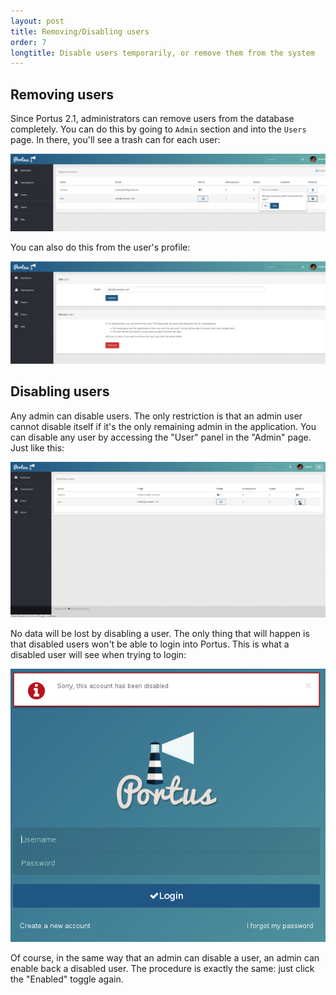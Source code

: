 ```yaml
---
layout: post
title: Removing/Disabling users
order: 7
longtitle: Disable users temporarily, or remove them from the system
---
```


## Removing users

Since Portus 2.1, administrators can remove users from the database
completely. You can do this by going to `Admin` section and into the `Users`
page. In there, you'll see a trash can for each user:

![Removing](/build/images/docs/remove-user.png)

You can also do this from the user's profile:

![Removing](/build/images/docs/remove-user-profile.png)

## Disabling users

Any admin can disable users. The only restriction is that an admin user cannot
disable itself if it's the only remaining admin in the application. You can
disable any user by accessing the "User" panel in the "Admin" page. Just like
this:

![Disabling](/build/images/docs/disabling-user.png)

No data will be lost by disabling a user. The only thing that will happen is
that disabled users won't be able to login into Portus. This is what a disabled
user will see when trying to login:

![Disabled](/build/images/docs/disabled-user.png)

Of course, in the same way that an admin can disable a user, an admin can
enable back a disabled user. The procedure is exactly the same: just click
the "Enabled" toggle again.
